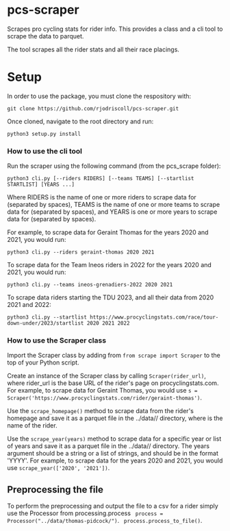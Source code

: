 # pcs-scraper
Scrapes pro cycling stats for rider info. This provides a class and a cli tool to scrape the data to parquet. 

The tool scrapes all the rider stats and all their race placings. 


# Setup 

In order to use the package, you must clone the respository with: 

```git clone https://github.com/rjodriscoll/pcs-scraper.git```

Once cloned, navigate to the root directory and run: 

```python3 setup.py install```


### How to use the cli tool 

 Run the scraper using the following command (from the pcs_scrape folder):

 ```python3 cli.py [--riders RIDERS] [--teams TEAMS] [--startlist STARTLIST] [YEARS ...] ```

Where RIDERS is the name of one or more riders to scrape data for (separated by spaces), TEAMS is the name of one or more teams to scrape data for (separated by spaces), and YEARS is one or more years to scrape data for (separated by spaces).

For example, to scrape data for Geraint Thomas for the years 2020 and 2021, you would run:

 ```python3 cli.py --riders geraint-thomas 2020 2021 ```

To scrape data for the Team Ineos riders in 2022 for the years 2020 and 2021, you would run:

```python3 cli.py --teams ineos-grenadiers-2022 2020 2021```

To scrape data riders starting the TDU 2023, and all their data from 2020 2021 and 2022:

```python3 cli.py --startlist https://www.procyclingstats.com/race/tour-down-under/2023/startlist 2020 2021 2022```



### How to use the Scraper class

Import the Scraper class by adding from ``from scrape import Scraper`` to the top of your Python script.

Create an instance of the Scraper class by calling ``Scraper(rider_url)``, where rider_url is the base URL of the rider's page on procyclingstats.com. For example, to scrape data for Geraint Thomas, you would use ``s = Scraper('https://www.procyclingstats.com/rider/geraint-thomas')``.

Use the ``scrape_homepage()`` method to scrape data from the rider's homepage and save it as a parquet file in the ../data/<name>/ directory, where <name> is the name of the rider.

Use the ``scrape_year(years)`` method to scrape data for a specific year or list of years and save it as a parquet file in the ../data/<name>/ directory. The years argument should be a string or a list of strings, and should be in the format 'YYYY'. For example, to scrape data for the years 2020 and 2021, you would use ``scrape_year(['2020', '2021'])``.


## Preprocessing the file

To perform the preprocessing and output the file to a csv for a rider simply use the Processor from processing.process
 ``` process = Processor("../data/thomas-pidcock/")```.
 ``` process.process_to_file()```.


#